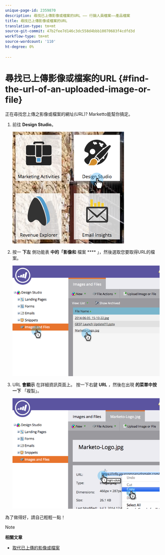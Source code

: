 ```yaml
---
unique-page-id: 2359870
description: 尋找已上傳影像或檔案的URL —— 行銷人員檔案——產品檔案
title: 尋找已上傳影像或檔案的URL
translation-type: tm+mt
source-git-commit: 47b2fee7d146c3dc558d4bbb10070683f4cdfd3d
workflow-type: tm+mt
source-wordcount: '110'
ht-degree: 0%

---
```



# 尋找已上傳影像或檔案的URL {#find-the-url-of-an-uploaded-image-or-file}

正在尋找您上傳之影像或檔案的網址(URL)? Marketto能幫你搞定。

1. 前往 **Design Studio**。

   ![](assets/designstudio-4.png)

1. 按一 **下左** 側功能表 **中的「影像和** 檔案 **** 」，然後選取您要取得URL的檔案。

   ![](assets/image2014-9-25-14-3a47-3a53.png)

1. URL **會顯示** 在詳細資訊頁面上。 按一下右鍵 **URL** ，然後在出現 **的菜單中按一下** 「複製」。

   ![](assets/image2014-9-25-14-3a48-3a16.png)

為了做得好，請自己輕輕一點！

>[!NOTE]
>
>**相關文章**
>
>* [取代已上傳的影像或檔案](replace-an-uploaded-image-or-file.md)

>



